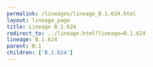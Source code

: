 ```yaml
---
permalink: /lineages/lineage_B.1.624.html
layout: lineage_page
title: Lineage B.1.624
redirect_to: ../lineage.html?lineage=B.1.624
lineage: B.1.624
parent: B.1
children: ['B.1.624']
---
```

